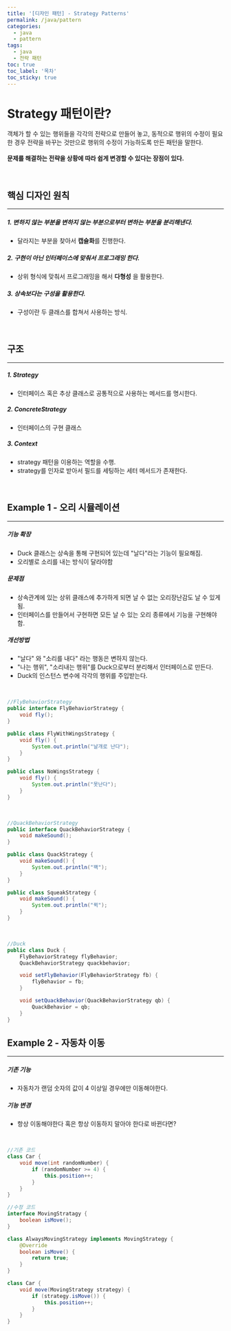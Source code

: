 ```yaml
---
title: '[디자인 패턴] - Strategy Patterns'
permalink: /java/pattern
categories:
  - java
  - pattern
tags:
  - java
  - 전략 패턴
toc: true
toc_label: '목차'
toc_sticky: true
---
```


# Strategy 패턴이란?

객체가 할 수 있는 행위들을 각각의 전략으로 만들어 놓고, 동적으로 행위의 수정이 필요한 경우 전략을 바꾸는 것만으로 행위의 수정이 가능하도록 만든 패턴을 말한다. <br>
<br>
**문제를 해결하는 전략을 상황에 따라 쉽게 변경할 수 있다는 장점이 있다.**

<!--more-->

<br>

## 핵심 디자인 원칙

---

##### 1. 변하지 않는 부분을 변하지 않는 부분으로부터 변하는 부분을 분리해낸다.

- 달라지는 부분을 찾아서 **캡슐화**를 진행한다.

##### 2. 구현이 아닌 인터페이스에 맞춰서 프로그래밍 한다.

- 상위 형식에 맞춰서 프로그래밍을 해서 **다형성** 을 활용한다.

##### 3. 상속보다는 구성을 활용한다.

- 구성이란 두 클래스를 합쳐서 사용하는 방식.

<br>

## 구조

---

##### 1. Strategy

- 인터페이스 혹은 추상 클래스로 공통적으로 사용하는 메서드를 명시한다.

##### 2. ConcreteStrategy

- 인터페이스의 구현 클래스

##### 3. Context

- strategy 패턴을 이용하는 역할을 수행.
- strategy를 인자로 받아서 필드를 세팅하는 세터 메서드가 존재한다.

<br>

## Example 1 - 오리 시뮬레이션

---

##### 기능 확장

- Duck 클래스는 상속을 통해 구현되어 있는데 "날다"라는 기능이 필요해짐.
- 오리별로 소리를 내는 방식이 달라야함

##### 문제점

- 상속관계에 있는 상위 클래스에 추가하게 되면 날 수 없는 오리장난감도 날 수 있게 됨.
- 인터페이스를 만들어서 구현하면 모든 날 수 있는 오리 종류에서 기능을 구현해야함.

##### 개선방법

- "날다" 와 "소리를 내다" 라는 행동은 변하지 않는다.
- "나는 행위", "소리내는 행위"를 Duck으로부터 분리해서 인터페이스로 만든다.
- Duck의 인스턴스 변수에 각각의 행위를 주입받는다.

<br>

```java
//FlyBehaviorStrategy
public interface FlyBehaviorStrategy {
    void fly();
}

public class FlyWithWingsStrategy {
    void fly() {
        System.out.println("날개로 난다");
    }
}

public class NoWingsStrategy {
    void fly() {
        System.out.println("못난다");
    }
}
```

<br>

```java
//QuackBehaviorStrategy
public interface QuackBehaviorStrategy {
    void makeSound();
}

public class QuackStrategy {
    void makeSound() {
        System.out.println("꽥");
    }
}

public class SqueakStrategy {
    void makeSound() {
        System.out.println("뀍");
    }
}
```

<br>

```java
//Duck
public class Duck {
    FlyBehaviorStrategy flyBehavior;
    QuackBehaviorStrategy quackbehavior;

    void setFlyBehavior(FlyBehaviorStrategy fb) {
        flyBehavior = fb;
    }

    void setQuackBehavior(QuackBehaviorStrategy qb) {
        QuackBehavior = qb;
    }
}
```

## Example 2 - 자동차 이동

---

##### 기존 기능

- 자동차가 랜덤 숫자의 값이 4 이상일 경우에만 이동해야한다.

##### 기능 변경

- 항상 이동해야한다 혹은 항상 이동하지 말아야 한다로 바뀐다면?

<br>

```java
//기존 코드
class Car {
    void move(int randomNumber) {
        if (randomNumber >= 4) {
            this.position++;
        }
    }
}

//수정 코드
interface MovingStratagy {
    boolean isMove();
}

class AlwaysMovingStrategy implements MovingStrategy {
    @Override
    boolean isMove() {
        return true;
    }
}

class Car {
    void move(MovingStrategy strategy) {
        if (strategy.isMove()) {
            this.position++;
        }
    }
}

```
